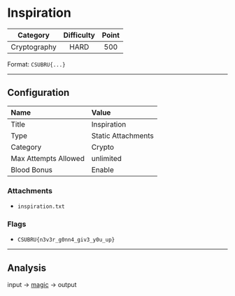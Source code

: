 # Inspiration

| Category | Difficulty | Point |
| :-: | :-: | :-: |
| Cryptography | HARD | 500 |

Format: `CSUBRU{...}`

---

## Configuration

| Name | Value |
| :- | :- |
| Title | Inspiration |
| Type | Static Attachments |
| Category | Crypto |
| Max Attempts Allowed | unlimited |
| Blood Bonus | Enable |

### Attachments

- `inspiration.txt`

### Flags

- `CSUBRU{n3v3r_g0nn4_giv3_y0u_up}`

---

## Analysis

input -> [magic](https://chatgpt.com/share/68d55a08-678c-8013-9fb6-b81594900e9b) -> output

